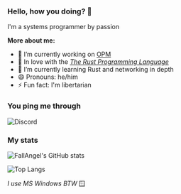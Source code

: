 ### Hello, how you doing? 👋

I'm a systems programmer by passion

**More about me:**

- 🔭 I’m currently working on [OPM](https://github.com/0xc0ffeec0de/opm)
- 🦀 In love with the [_The Rust Programming Language_](https://www.rust-lang.org)
- 🌱 I’m currently learning Rust and networking in depth
- 😄 Pronouns: he/him
- ⚡ Fun fact: I'm libertarian

### You ping me through
![Discord](https://dcbadge.vercel.app/api/shield/335803503715024906)

### My stats

![FallAngel's GitHub stats](https://github-readme-stats.vercel.app/api?username=FallAngel1337&count_private=true&show_icons=true&theme=merko)

![Top Langs](https://github-readme-stats.vercel.app/api/top-langs/?username=FallAngel1337&layout=compact&theme=merko)


_I use MS Windows BTW_  🪟
